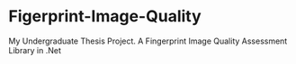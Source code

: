 # Figerprint-Image-Quality
My Undergraduate Thesis Project. A Fingerprint Image Quality Assessment Library in .Net

